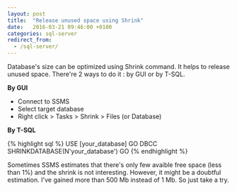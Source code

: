 ```yaml
---
layout: post
title:  "Release unused space using Shrink"
date:   2016-03-21 09:46:00 +0100
categories: sql-server
redirect_from:
  - /sql-server/
---
```


Database's size can be optimized using Shrink command. It helps to release
unused space. There're 2 ways to do it : by GUI or by T-SQL.

<!--more-->

__By GUI__

* Connect to SSMS
* Select target database
* Right click > Tasks > Shrink > Files (or Database)

__By T-SQL__

{% highlight sql %}
USE [your_database]
GO
DBCC SHRINKDATABASE(N'your_database')
GO
{% endhighlight %}

Sometimes SSMS estimates that there's only few avaible free space (less than 1%)
and the shrink is not interesting. However, it might be a doubtful estimation. 
I've gained more than 500 Mb instead of 1 Mb. So just take a try.
